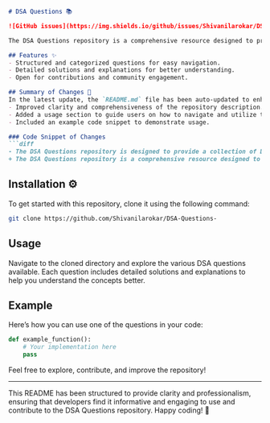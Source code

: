 ```markdown
# DSA Questions 📚

![GitHub issues](https://img.shields.io/github/issues/Shivanilarokar/DSA-Questions-) ![GitHub forks](https://img.shields.io/github/forks/Shivanilarokar/DSA-Questions-) ![GitHub stars](https://img.shields.io/github/stars/Shivanilarokar/DSA-Questions-) ![GitHub license](https://img.shields.io/github/license/Shivanilarokar/DSA-Questions-)

The DSA Questions repository is a comprehensive resource designed to provide a collection of Data Structures and Algorithms (DSA) questions to help you enhance your coding skills and prepare for technical interviews.

## Features ✨
- Structured and categorized questions for easy navigation.
- Detailed solutions and explanations for better understanding.
- Open for contributions and community engagement.

## Summary of Changes 📝
In the latest update, the `README.md` file has been auto-updated to enhance the presentation and provide additional resources. The following changes were made:
- Improved clarity and comprehensiveness of the repository description.
- Added a usage section to guide users on how to navigate and utilize the repository effectively.
- Included an example code snippet to demonstrate usage.

### Code Snippet of Changes
```diff
- The DSA Questions repository is designed to provide a collection of Data Structures and Algorithms (DSA) questions to help you enhance your coding skills and prepare for technical interviews.
+ The DSA Questions repository is a comprehensive resource designed to provide a collection of Data Structures and Algorithms (DSA) questions to help you enhance your coding skills and prepare for technical interviews.
```

## Installation ⚙️
To get started with this repository, clone it using the following command:

```bash
git clone https://github.com/Shivanilarokar/DSA-Questions-
```

## Usage
Navigate to the cloned directory and explore the various DSA questions available. Each question includes detailed solutions and explanations to help you understand the concepts better.

## Example
Here’s how you can use one of the questions in your code:

```python
def example_function():
    # Your implementation here
    pass
```

Feel free to explore, contribute, and improve the repository!

---

This README has been structured to provide clarity and professionalism, ensuring that developers find it informative and engaging to use and contribute to the DSA Questions repository. Happy coding! 🎉
```